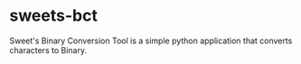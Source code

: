 # sweets-bct
Sweet's Binary Conversion Tool is a simple python application that converts characters to Binary.
